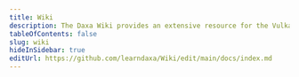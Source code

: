 ```yaml
---
title: Wiki
description: The Daxa Wiki provides an extensive resource for the Vulkan abstraction Layer Daxa and is meant as a reference for developers using it.
tableOfContents: false
slug: wiki
hideInSidebar: true
editUrl: https://github.com/learndaxa/Wiki/edit/main/docs/index.md
---
```

